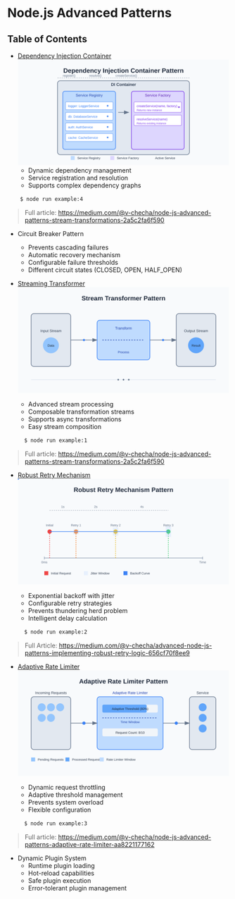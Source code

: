 
# Node.js Advanced Patterns

## Table of Contents

- [Dependency Injection Container](./examples/DependencyInjectionContainer.js)
![Dependency Injection Container](./assets/img/di-container-diagram.svg)
    - Dynamic dependency management
    - Service registration and resolution
    - Supports complex dependency graphs
```bash
    $ node run example:4
```
> Full article: https://medium.com/@v-checha/node-js-advanced-patterns-stream-transformations-2a5c2fa6f590

- Circuit Breaker Pattern
    - Prevents cascading failures
    - Automatic recovery mechanism
    - Configurable failure thresholds
    - Different circuit states (CLOSED, OPEN, HALF_OPEN)


- [Streaming Transformer](./examples/StreamTransformer.js)
![Stream Transformer](./assets/img/stream-transformer-diagram.svg)
    - Advanced stream processing
    - Composable transformation streams
    - Supports async transformations
    - Easy stream composition
  
  ```bash
    $ node run example:1
  ```
> Full article: https://medium.com/@v-checha/node-js-advanced-patterns-stream-transformations-2a5c2fa6f590

- [Robust Retry Mechanism](./examples/RetryMechanism.js)
![Retry Mechanism](./assets/img/retry-mechanism-diagram.svg)
    - Exponential backoff with jitter
    - Configurable retry strategies
    - Prevents thundering herd problem
    - Intelligent delay calculation

  ```bash
    $ node run example:2
  ```
> Full Article: https://medium.com/@v-checha/advanced-node-js-patterns-implementing-robust-retry-logic-656cf70f8ee9


- [Adaptive Rate Limiter](./examples/AdaptiveRateLimiter.js)
![Adaptive Rate Limiter](./assets/img/rate-limiter-diagram.svg)
    - Dynamic request throttling
    - Adaptive threshold management
    - Prevents system overload
    - Flexible configuration

  ```bash
    $ node run example:3
  ```
  
> Full article: https://medium.com/@v-checha/node-js-advanced-patterns-adaptive-rate-limiter-aa8221177162


- Dynamic Plugin System
    - Runtime plugin loading
    - Hot-reload capabilities
    - Safe plugin execution
    - Error-tolerant plugin management
